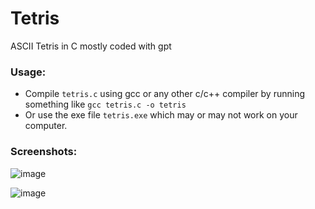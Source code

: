 # Tetris
ASCII Tetris in C mostly coded with gpt

### Usage:
- Compile `tetris.c` using gcc or any other c/c++ compiler by running something like `gcc tetris.c -o tetris`
- Or use the exe file `tetris.exe` which may or may not work on your computer. 

### Screenshots:
![image](https://user-images.githubusercontent.com/91699644/208800438-a683c607-2e4b-4bc5-aa5f-2ebc30fa36f6.png)

![image](https://user-images.githubusercontent.com/91699644/208800691-29523136-a667-4f69-84d9-d6b41b06f739.png)
